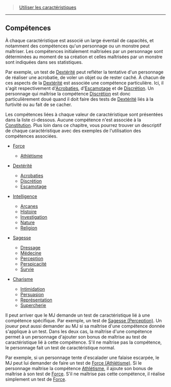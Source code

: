 ﻿---
!GenericItem
Name: Compétences
Id: abilities_hd.md#compétences
ParentLink: abilities_hd.md#utiliser-les-caractéristiques
ParentName: Utiliser les caractéristiques
NameLevel: 2
Attributes:
  Name: Compétences
  Markdown: "## <!--Name-->Compétences<!--/Name-->\n\nÀ chaque caractéristique est associé un large éventail de capacités, et notamment des compétences qu'un personnage ou un monstre peut maîtriser. Les compétences initialement maîtrisées par un personnage sont déterminées au moment de sa création et celles maîtrisées par un monstre sont indiquées dans ses statistiques.\n\nPar exemple, un test de [Dextérité](hd_abilities_dexterity.md) peut refléter la tentative d'un personnage de réaliser une acrobatie, de voler un objet ou de rester caché. À chacun de ces aspects de la [Dextérité](hd_abilities_dexterity.md) est associée une compétence particulière. Ici, il s'agit respectivement d'[Acrobaties](hd_abilities_dexterity_acrobaties.md), d'[Escamotage](hd_abilities_dexterity_escamotage.md) et de [Discrétion](hd_abilities_dexterity_discretion.md). Un personnage qui maîtrise la compétence [Discrétion](hd_abilities_dexterity_discretion.md) est donc particulièrement doué quand il doit faire des tests de [Dextérité](hd_abilities_dexterity.md) liés à la furtivité ou au fait de se cacher.\n\nLes compétences liées à chaque valeur de caractéristique sont présentées dans la liste ci-dessous. Aucune compétence n'est associée à la [Constitution](hd_abilities_constitution.md). Plus loin dans ce chapitre, vous pourrez trouver un descriptif de chaque caractéristique avec des exemples de l'utilisation des compétences associées.\n\n* [Force](hd_abilities_strength.md)\n  \n  * [Athlétisme](hd_abilities_strength_athletisme.md)\n\n* [Dextérité](hd_abilities_dexterity.md)\n  \n  * [Acrobaties](hd_abilities_dexterity_acrobaties.md)\n  * [Discrétion](hd_abilities_dexterity_discretion.md)\n  * [Escamotage](hd_abilities_dexterity_escamotage.md)\n\n* [Intelligence](hd_abilities_intelligence.md)\n  \n  * [Arcanes](hd_abilities_intelligence_arcanes.md)\n  * [Histoire](hd_abilities_intelligence_histoire.md)\n  * [Investigation](hd_abilities_intelligence_investigation.md)\n  * [Nature](hd_abilities_intelligence_nature.md)\n  * [Religion](hd_abilities_intelligence_religion.md)\n\n* [Sagesse](hd_abilities_wisdom.md)\n  \n  * [Dressage](hd_abilities_wisdom_dressage.md)\n  * [Médecine](hd_abilities_wisdom_medecine.md)\n  * [Perception](hd_abilities_wisdom_perception.md)\n  * [Perspicacité](hd_abilities_wisdom_perspicacite.md)\n  * [Survie](hd_abilities_wisdom_survie.md)\n\n* [Charisme](hd_abilities_charisma.md)\n  \n  * [Intimidation](hd_abilities_charisma_intimidation.md)\n  * [Persuasion](hd_abilities_charisma_persuasion.md)\n  * [Représentation](hd_abilities_charisma_representation.md)\n  * [Supercherie](hd_abilities_charisma_supercherie.md)\n\nIl peut arriver que le MJ demande un test de caractéristique lié à une compétence spécifique. Par exemple, un test de [Sagesse (Perception)](hd_abilities_wisdom_perception.md). Un joueur peut aussi demander au MJ si sa maîtrise d'une compétence donnée s'applique à un test. Dans les deux cas, la maîtrise d'une compétence permet à un personnage d'ajouter son bonus de maîtrise au test de caractéristique lié à cette compétence. S'il ne maîtrise pas la compétence, le personnage fait un test de caractéristique normal.\n\nPar exemple, si un personnage tente d'escalader une falaise escarpée, le MJ peut lui demander de faire un test de [Force (Athlétisme)](hd_abilities_strength_athletisme.md). Si le personnage maîtrise la compétence [Athlétisme](hd_abilities_strength_athletisme.md), il ajoute son bonus de maîtrise à son test de [Force](hd_abilities_strength.md). S'il ne maîtrise pas cette compétence, il réalise simplement un test de [Force](hd_abilities_strength.md).\n\n"
AttributesDictionary: >+
  Name: Compétences

  Markdown: "## <!--Name-->Compétences<!--/Name-->\n\nÀ chaque caractéristique est associé un large éventail de capacités, et notamment des compétences qu'un personnage ou un monstre peut maîtriser. Les compétences initialement maîtrisées par un personnage sont déterminées au moment de sa création et celles maîtrisées par un monstre sont indiquées dans ses statistiques.\n\nPar exemple, un test de [Dextérité](hd_abilities_dexterity.md) peut refléter la tentative d'un personnage de réaliser une acrobatie, de voler un objet ou de rester caché. À chacun de ces aspects de la [Dextérité](hd_abilities_dexterity.md) est associée une compétence particulière. Ici, il s'agit respectivement d'[Acrobaties](hd_abilities_dexterity_acrobaties.md), d'[Escamotage](hd_abilities_dexterity_escamotage.md) et de [Discrétion](hd_abilities_dexterity_discretion.md). Un personnage qui maîtrise la compétence [Discrétion](hd_abilities_dexterity_discretion.md) est donc particulièrement doué quand il doit faire des tests de [Dextérité](hd_abilities_dexterity.md) liés à la furtivité ou au fait de se cacher.\n\nLes compétences liées à chaque valeur de caractéristique sont présentées dans la liste ci-dessous. Aucune compétence n'est associée à la [Constitution](hd_abilities_constitution.md). Plus loin dans ce chapitre, vous pourrez trouver un descriptif de chaque caractéristique avec des exemples de l'utilisation des compétences associées.\n\n* [Force](hd_abilities_strength.md)\n  \n  * [Athlétisme](hd_abilities_strength_athletisme.md)\n\n* [Dextérité](hd_abilities_dexterity.md)\n  \n  * [Acrobaties](hd_abilities_dexterity_acrobaties.md)\n  * [Discrétion](hd_abilities_dexterity_discretion.md)\n  * [Escamotage](hd_abilities_dexterity_escamotage.md)\n\n* [Intelligence](hd_abilities_intelligence.md)\n  \n  * [Arcanes](hd_abilities_intelligence_arcanes.md)\n  * [Histoire](hd_abilities_intelligence_histoire.md)\n  * [Investigation](hd_abilities_intelligence_investigation.md)\n  * [Nature](hd_abilities_intelligence_nature.md)\n  * [Religion](hd_abilities_intelligence_religion.md)\n\n* [Sagesse](hd_abilities_wisdom.md)\n  \n  * [Dressage](hd_abilities_wisdom_dressage.md)\n  * [Médecine](hd_abilities_wisdom_medecine.md)\n  * [Perception](hd_abilities_wisdom_perception.md)\n  * [Perspicacité](hd_abilities_wisdom_perspicacite.md)\n  * [Survie](hd_abilities_wisdom_survie.md)\n\n* [Charisme](hd_abilities_charisma.md)\n  \n  * [Intimidation](hd_abilities_charisma_intimidation.md)\n  * [Persuasion](hd_abilities_charisma_persuasion.md)\n  * [Représentation](hd_abilities_charisma_representation.md)\n  * [Supercherie](hd_abilities_charisma_supercherie.md)\n\nIl peut arriver que le MJ demande un test de caractéristique lié à une compétence spécifique. Par exemple, un test de [Sagesse (Perception)](hd_abilities_wisdom_perception.md). Un joueur peut aussi demander au MJ si sa maîtrise d'une compétence donnée s'applique à un test. Dans les deux cas, la maîtrise d'une compétence permet à un personnage d'ajouter son bonus de maîtrise au test de caractéristique lié à cette compétence. S'il ne maîtrise pas la compétence, le personnage fait un test de caractéristique normal.\n\nPar exemple, si un personnage tente d'escalader une falaise escarpée, le MJ peut lui demander de faire un test de [Force (Athlétisme)](hd_abilities_strength_athletisme.md). Si le personnage maîtrise la compétence [Athlétisme](hd_abilities_strength_athletisme.md), il ajoute son bonus de maîtrise à son test de [Force](hd_abilities_strength.md). S'il ne maîtrise pas cette compétence, il réalise simplement un test de [Force](hd_abilities_strength.md).\n\n"

---
> [Utiliser les caractéristiques](hd_abilities.md)

---

## Compétences

À chaque caractéristique est associé un large éventail de capacités, et notamment des compétences qu'un personnage ou un monstre peut maîtriser. Les compétences initialement maîtrisées par un personnage sont déterminées au moment de sa création et celles maîtrisées par un monstre sont indiquées dans ses statistiques.

Par exemple, un test de [Dextérité](hd_abilities_dexterity.md) peut refléter la tentative d'un personnage de réaliser une acrobatie, de voler un objet ou de rester caché. À chacun de ces aspects de la [Dextérité](hd_abilities_dexterity.md) est associée une compétence particulière. Ici, il s'agit respectivement d'[Acrobaties](hd_abilities_dexterity_acrobaties.md), d'[Escamotage](hd_abilities_dexterity_escamotage.md) et de [Discrétion](hd_abilities_dexterity_discretion.md). Un personnage qui maîtrise la compétence [Discrétion](hd_abilities_dexterity_discretion.md) est donc particulièrement doué quand il doit faire des tests de [Dextérité](hd_abilities_dexterity.md) liés à la furtivité ou au fait de se cacher.

Les compétences liées à chaque valeur de caractéristique sont présentées dans la liste ci-dessous. Aucune compétence n'est associée à la [Constitution](hd_abilities_constitution.md). Plus loin dans ce chapitre, vous pourrez trouver un descriptif de chaque caractéristique avec des exemples de l'utilisation des compétences associées.

* [Force](hd_abilities_strength.md)
  
  * [Athlétisme](hd_abilities_strength_athletisme.md)

* [Dextérité](hd_abilities_dexterity.md)
  
  * [Acrobaties](hd_abilities_dexterity_acrobaties.md)
  * [Discrétion](hd_abilities_dexterity_discretion.md)
  * [Escamotage](hd_abilities_dexterity_escamotage.md)

* [Intelligence](hd_abilities_intelligence.md)
  
  * [Arcanes](hd_abilities_intelligence_arcanes.md)
  * [Histoire](hd_abilities_intelligence_histoire.md)
  * [Investigation](hd_abilities_intelligence_investigation.md)
  * [Nature](hd_abilities_intelligence_nature.md)
  * [Religion](hd_abilities_intelligence_religion.md)

* [Sagesse](hd_abilities_wisdom.md)
  
  * [Dressage](hd_abilities_wisdom_dressage.md)
  * [Médecine](hd_abilities_wisdom_medecine.md)
  * [Perception](hd_abilities_wisdom_perception.md)
  * [Perspicacité](hd_abilities_wisdom_perspicacite.md)
  * [Survie](hd_abilities_wisdom_survie.md)

* [Charisme](hd_abilities_charisma.md)
  
  * [Intimidation](hd_abilities_charisma_intimidation.md)
  * [Persuasion](hd_abilities_charisma_persuasion.md)
  * [Représentation](hd_abilities_charisma_representation.md)
  * [Supercherie](hd_abilities_charisma_supercherie.md)

Il peut arriver que le MJ demande un test de caractéristique lié à une compétence spécifique. Par exemple, un test de [Sagesse (Perception)](hd_abilities_wisdom_perception.md). Un joueur peut aussi demander au MJ si sa maîtrise d'une compétence donnée s'applique à un test. Dans les deux cas, la maîtrise d'une compétence permet à un personnage d'ajouter son bonus de maîtrise au test de caractéristique lié à cette compétence. S'il ne maîtrise pas la compétence, le personnage fait un test de caractéristique normal.

Par exemple, si un personnage tente d'escalader une falaise escarpée, le MJ peut lui demander de faire un test de [Force (Athlétisme)](hd_abilities_strength_athletisme.md). Si le personnage maîtrise la compétence [Athlétisme](hd_abilities_strength_athletisme.md), il ajoute son bonus de maîtrise à son test de [Force](hd_abilities_strength.md). S'il ne maîtrise pas cette compétence, il réalise simplement un test de [Force](hd_abilities_strength.md).

